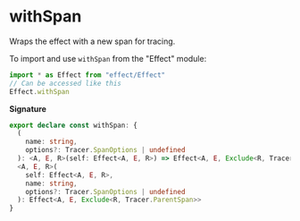 # withSpan

Wraps the effect with a new span for tracing.

To import and use `withSpan` from the "Effect" module:

```ts
import * as Effect from "effect/Effect"
// Can be accessed like this
Effect.withSpan
```

**Signature**

```ts
export declare const withSpan: {
  (
    name: string,
    options?: Tracer.SpanOptions | undefined
  ): <A, E, R>(self: Effect<A, E, R>) => Effect<A, E, Exclude<R, Tracer.ParentSpan>>
  <A, E, R>(
    self: Effect<A, E, R>,
    name: string,
    options?: Tracer.SpanOptions | undefined
  ): Effect<A, E, Exclude<R, Tracer.ParentSpan>>
}
```
